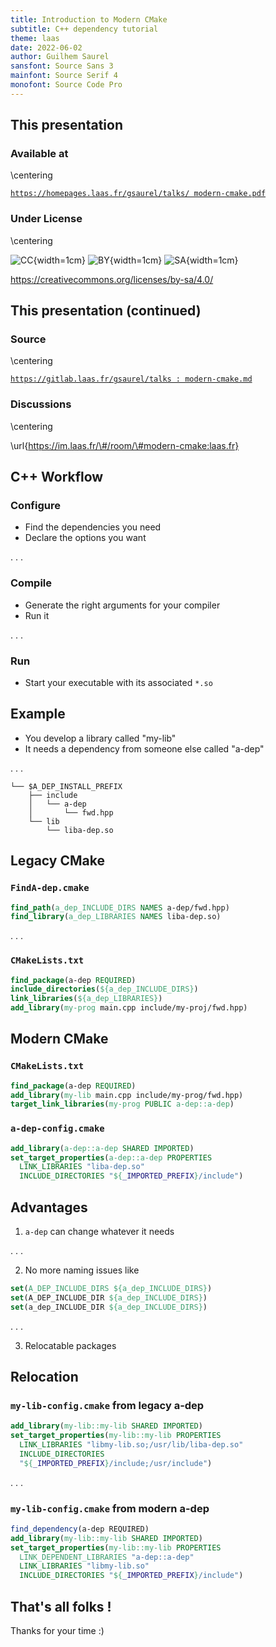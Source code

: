 ```yaml
---
title: Introduction to Modern CMake
subtitle: C++ dependency tutorial
theme: laas
date: 2022-06-02
author: Guilhem Saurel
sansfont: Source Sans 3
mainfont: Source Serif 4
monofont: Source Code Pro
---
```


## This presentation

### Available at

\centering

[`https://homepages.laas.fr/gsaurel/talks/
modern-cmake.pdf`](https://homepages.laas.fr/gsaurel/talks/modern-cmake.pdf)

### Under License

\centering

![CC](media/cc.png){width=1cm}
![BY](media/by.png){width=1cm}
![SA](media/sa.png){width=1cm}

<https://creativecommons.org/licenses/by-sa/4.0/>

## This presentation (continued)

### Source

\centering

[`https://gitlab.laas.fr/gsaurel/talks :
modern-cmake.md`](https://gitlab.laas.fr/gsaurel/talks/-/blob/main/modern-cmake.md)

### Discussions

\centering

\url{https://im.laas.fr/\#/room/\#modern-cmake:laas.fr}

## C++ Workflow

### Configure

- Find the dependencies you need
- Declare the options you want

. . .

### Compile

- Generate the right arguments for your compiler
- Run it

. . .

### Run

- Start your executable with its associated `*.so`

## Example

- You develop a library called "my-lib"
- It needs a dependency from someone else called "a-dep"

. . .

```
└── $A_DEP_INSTALL_PREFIX
    ├── include
    │   └── a-dep
    │       └── fwd.hpp
    └── lib
        └── liba-dep.so
```

## Legacy CMake

### `FindA-dep.cmake`

```cmake
find_path(a_dep_INCLUDE_DIRS NAMES a-dep/fwd.hpp)
find_library(a_dep_LIBRARIES NAMES liba-dep.so)
```

. . .

### `CMakeLists.txt`

```cmake
find_package(a-dep REQUIRED)
include_directories(${a_dep_INCLUDE_DIRS})
link_libraries(${a_dep_LIBRARIES})
add_library(my-prog main.cpp include/my-proj/fwd.hpp)
```

## Modern CMake

### `CMakeLists.txt`

```cmake
find_package(a-dep REQUIRED)
add_library(my-lib main.cpp include/my-prog/fwd.hpp)
target_link_libraries(my-prog PUBLIC a-dep::a-dep)
```

### `a-dep-config.cmake`

```cmake
add_library(a-dep::a-dep SHARED IMPORTED)
set_target_properties(a-dep::a-dep PROPERTIES
  LINK_LIBRARIES "liba-dep.so"
  INCLUDE_DIRECTORIES "${_IMPORTED_PREFIX}/include")
```

## Advantages

1. `a-dep` can change whatever it needs

. . .

2. No more naming issues like

```cmake
set(A_DEP_INCLUDE_DIRS ${a_dep_INCLUDE_DIRS})
set(A_DEP_INCLUDE_DIR ${a_dep_INCLUDE_DIRS})
set(a_dep_INCLUDE_DIR ${a_dep_INCLUDE_DIRS})
```

. . .

3. Relocatable packages

## Relocation

### `my-lib-config.cmake` from legacy a-dep

```cmake
add_library(my-lib::my-lib SHARED IMPORTED)
set_target_properties(my-lib::my-lib PROPERTIES
  LINK_LIBRARIES "libmy-lib.so;/usr/lib/liba-dep.so"
  INCLUDE_DIRECTORIES
  "${_IMPORTED_PREFIX}/include;/usr/include")
```

. . .

### `my-lib-config.cmake` from modern a-dep

```cmake
find_dependency(a-dep REQUIRED)
add_library(my-lib::my-lib SHARED IMPORTED)
set_target_properties(my-lib::my-lib PROPERTIES
  LINK_DEPENDENT_LIBRARIES "a-dep::a-dep"
  LINK_LIBRARIES "libmy-lib.so"
  INCLUDE_DIRECTORIES "${_IMPORTED_PREFIX}/include")
```


## That's all folks !

Thanks for your time :)
